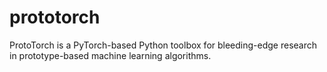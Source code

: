 # prototorch
ProtoTorch is a PyTorch-based Python toolbox for bleeding-edge research in prototype-based machine learning algorithms. 
